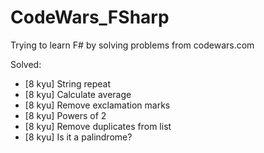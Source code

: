 # CodeWars_FSharp
Trying to learn F# by solving problems from codewars.com


Solved: 
- [8 kyu] String repeat
- [8 kyu] Calculate average
- [8 kyu] Remove exclamation marks
- [8 kyu] Powers of 2
- [8 kyu] Remove duplicates from list
- [8 kyu] Is it a palindrome?
